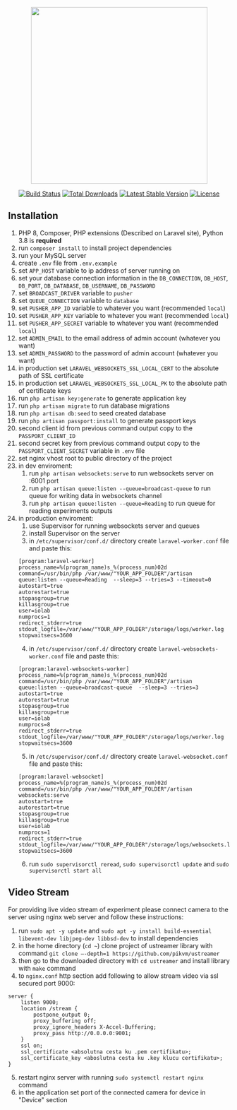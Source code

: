 <p align="center"><a href="https://laravel.com" target="_blank"><img src="https://raw.githubusercontent.com/laravel/art/master/logo-lockup/5%20SVG/2%20CMYK/1%20Full%20Color/laravel-logolockup-cmyk-red.svg" width="400"></a></p>

<p align="center">
<a href="https://travis-ci.org/laravel/framework"><img src="https://travis-ci.org/laravel/framework.svg" alt="Build Status"></a>
<a href="https://packagist.org/packages/laravel/framework"><img src="https://img.shields.io/packagist/dt/laravel/framework" alt="Total Downloads"></a>
<a href="https://packagist.org/packages/laravel/framework"><img src="https://img.shields.io/packagist/v/laravel/framework" alt="Latest Stable Version"></a>
<a href="https://packagist.org/packages/laravel/framework"><img src="https://img.shields.io/packagist/l/laravel/framework" alt="License"></a>
</p>

## Installation

1. PHP 8, Composer, PHP extensions (Described on Laravel site), Python 3.8 is **required**
2. run ```composer install``` to install project dependencies
3. run your MySQL server
4. create ```.env``` file from ```.env.example```
5. set ```APP_HOST``` variable to ip address of server running on
6. set your database connection information in the ```DB_CONNECTION```, ```DB_HOST```, ```DB_PORT```, ```DB_DATABASE```, ```DB_USERNAME```, ```DB_PASSWORD```
7. set ```BROADCAST_DRIVER``` variable to ```pusher```
8. set ```QUEUE_CONNECTION``` variable to ```database```
9. set ```PUSHER_APP_ID``` variable to whatever you want (recommended ```local```)
10. set ```PUSHER_APP_KEY``` variable to whatever you want (recommended ```local```)
11. set ```PUSHER_APP_SECRET``` variable to whatever you want (recommended ```local```)
12. set ```ADMIN_EMAIL``` to the email address of admin account (whatever you want)
13. set ```ADMIN_PASSWORD``` to the password of admin account (whatever you want)
14. in production set ```LARAVEL_WEBSOCKETS_SSL_LOCAL_CERT``` to the absolute path of SSL certificate
15. in production set ```LARAVEL_WEBSOCKETS_SSL_LOCAL_PK``` to the absolute path of certificate keys
16. run ```php artisan key:generate``` to generate application key
17. run ```php artisan migrate``` to run database migrations
18. run ```php artisan db:seed``` to seed created database
19. run ```php artisan passport:install``` to generate passport keys
20. second client id from previous command output copy to the ```PASSPORT_CLIENT_ID``` 
21. second secret key from previous command output copy to the ```PASSPORT_CLIENT_SECRET``` variable in ```.env``` file
22. set nginx vhost root to public directory of the project
23. in dev enviroment:
    1. run ```php artisan websockets:serve``` to run websockets server on :6001 port
    2. run ```php artisan queue:listen --queue=broadcast-queue``` to run queue for writing data in websockets channel
    3. run ```php artisan queue:listen --queue=Reading``` to run queue for reading experiments outputs
24. in production enviroment:
    1. use Supervisor for running websockets server and queues
    2. install Supervisor on the server
    3. in ```/etc/supervisor/conf.d/``` directory create ```laravel-worker.conf``` file and paste this:
    ```
    [program:laravel-worker]
    process_name=%(program_name)s_%(process_num)02d
    command=/usr/bin/php /var/www/"YOUR_APP_FOLDER"/artisan queue:listen --queue=Reading  --sleep=3 --tries=3 --timeout=0
    autostart=true
    autorestart=true
    stopasgroup=true
    killasgroup=true
    user=iolab
    numprocs=1
    redirect_stderr=true
    stdout_logfile=/var/www/"YOUR_APP_FOLDER"/storage/logs/worker.log
    stopwaitsecs=3600
    ```
    4. in ```/etc/supervisor/conf.d/``` directory create ```laravel-websockets-worker.conf``` file and paste this:
    ```
    [program:laravel-websockets-worker]
    process_name=%(program_name)s_%(process_num)02d
    command=/usr/bin/php /var/www/"YOUR_APP_FOLDER"/artisan queue:listen --queue=broadcast-queue  --sleep=3 --tries=3
    autostart=true
    autorestart=true
    stopasgroup=true
    killasgroup=true
    user=iolab
    numprocs=8
    redirect_stderr=true
    stdout_logfile=/var/www/"YOUR_APP_FOLDER"/storage/logs/worker.log
    stopwaitsecs=3600
    ```
    5. in ```/etc/supervisor/conf.d/``` directory create ```laravel-websocket.conf``` file and paste this:
    ```
    [program:laravel-websocket]
    process_name=%(program_name)s_%(process_num)02d
    command=/usr/bin/php /var/www/"YOUR_APP_FOLDER"/artisan websockets:serve
    autostart=true
    autorestart=true
    stopasgroup=true
    killasgroup=true
    user=iolab
    numprocs=1
    redirect_stderr=true
    stdout_logfile=/var/www/"YOUR_APP_FOLDER"/storage/logs/websockets.log
    stopwaitsecs=3600
    ```
    6. run ```sudo supervisorctl reread```, ```sudo supervisorctl update``` and ```sudo supervisorctl
       start all```

## Video Stream

For providing live video stream of experiment please connect camera to the server using nginx web server and follow these instructions:
1. run ```sudo apt -y update``` and ```sudo apt -y install build-essential libevent-dev libjpeg-dev libbsd-dev``` to install dependencies
2. in the home directory (```cd ~```) clone project of ustreamer library with command ```git clone –-depth=1 https://github.com/pikvm/ustreamer```
3. then go to the downloaded directory with ```cd ustreamer``` and install library with ```make``` command
4. to `nginx.conf` http section add following to allow stream video via ssl secured port 9000:
```
server {
    listen 9000;
    location /stream {
        postpone_output 0;
        proxy_buffering off;
        proxy_ignore_headers X-Accel-Buffering;
        proxy_pass http://0.0.0.0:9001;
    }
    ssl on;
    ssl_certificate <absolutna cesta ku .pem certifikatu>;
    ssl_certificate_key <aboslutna cesta ku .key klucu certifikatu>;
} 
```
5. restart nginx server with running ```sudo systemctl restart nginx``` command
6. in the application set port of the connected camera for device in "Device" section
